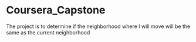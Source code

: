 # Coursera_Capstone
The project is to determine if the neighborhood where I will move will be the same as the current neighborhood
